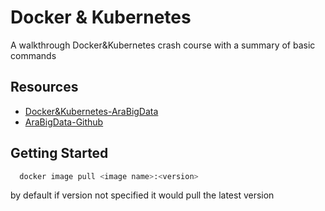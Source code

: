 
# Docker & Kubernetes

A walkthrough Docker&Kubernetes crash course with a summary of basic commands 


## Resources

 - [Docker&Kubernetes-AraBigData](https://youtu.be/PrusdhS2lmo?si=OaSjOlv7VH2nZwV9)
 - [AraBigData-Github](https://github.com/ahmedsami76/AraBigData)


## Getting Started

```bash
  docker image pull <image name>:<version>
```
by default if version not specified it would pull the latest version


